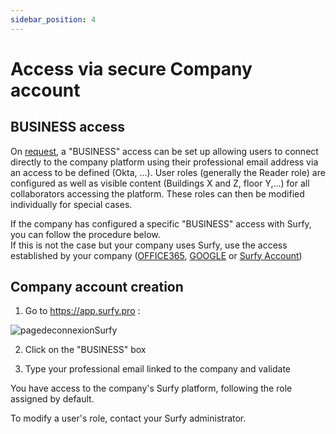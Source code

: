 ```yaml
---
sidebar_position: 4
---
```

# Access via secure Company account

## BUSINESS access

On [request](https://www.surfy.pro/en-gb/contact), a "BUSINESS" access can be set up allowing users to connect directly to the company platform using their professional email address via an access to be defined (Okta, ...).
User roles (generally the Reader role) are configured as well as visible content (Buildings X and Z, floor Y,...) for all collaborators accessing the platform. These roles can then be modified individually for special cases.

If the company has configured a specific "BUSINESS" access with Surfy, you can follow the procedure below.<br />
If this is not the case but your company uses Surfy, use the access established by your company ([OFFICE365](/en/docs/access/office365), [GOOGLE](/en/docs/access/google) or [Surfy Account](/en/docs/access/surfy))<br />

## Company account creation

1. Go to https://app.surfy.pro :

![pagedeconnexionSurfy](https://res.cloudinary.com/dngnxxqr4/image/upload/v1725529169/tutoriels/access/acc%C3%A8s%20Surfy.png)

2. Click on the "BUSINESS" box

3. Type your professional email linked to the company and validate

You have access to the company's Surfy platform, following the role assigned by default.

To modify a user's role, contact your Surfy administrator.